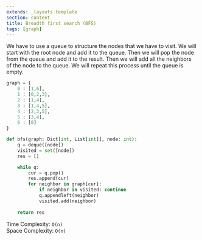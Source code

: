 ```yaml
---
extends: _layouts.template
section: content
title: Breadth first search (BFS)
tags: [graph]
---
```


We have to use a queue to structure the nodes that we have to visit. We will start with the root node and add it to the queue. Then we will pop the node from the queue and add it to the result. Then we will add all the neighbors of the node to the queue. We will repeat this process until the queue is empty.

```python
graph = {
    0 : [1,6],
    1 : [0,2,3],
    2 : [1,4],
    3 : [1,4,5],
    4 : [2,3,5],
    5 : [3,4],
    6 : [0]
}

def bfs(graph: Dict[int, List[int]], node: int):
    q = deque([node])
    visited = set([node])
    res = []

    while q:
        cur = q.pop()
        res.append(cur)
        for neighbor in graph[cur]:
            if neighbor in visited: continue
            q.appendleft(neighbor)
            visited.add(neighbor)
    
    return res
```

Time Complexity: `O(n)` <br/>
Space Complexity: `O(n)`